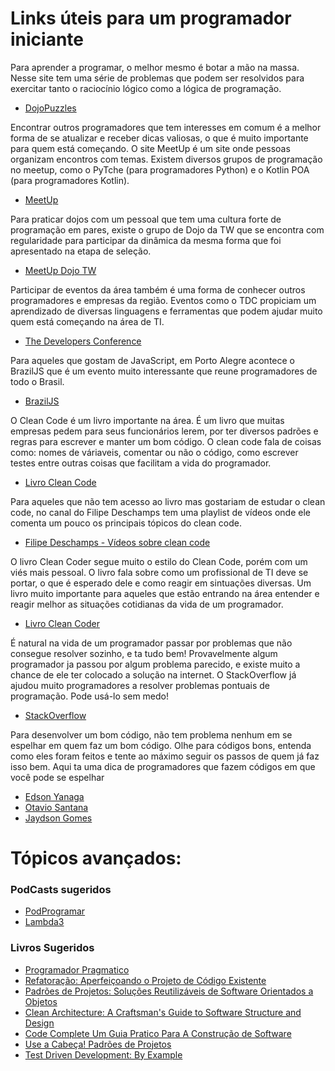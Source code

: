 # Links úteis para um programador iniciante

Para aprender a programar, o melhor mesmo é botar a mão na massa. Nesse site tem uma série de problemas que podem ser resolvidos para exercitar tanto o raciocínio lógico como a lógica de programação. 
- [DojoPuzzles](http://dojopuzzles.com/)

Encontrar outros programadores que tem interesses em comum é a melhor forma de se atualizar e receber dicas valiosas, o que é muito importante para quem está começando. O site MeetUp é um site onde pessoas organizam encontros com temas. Existem diversos grupos de programação no meetup, como o PyTche (para programadores Python) e o Kotlin POA (para programadores Kotlin). 
- [MeetUp](https://www.meetup.com/pt-BR/)

Para praticar dojos com um pessoal que tem uma cultura forte de programação em pares, existe o grupo de Dojo da TW que se encontra com regularidade para participar da dinâmica da mesma forma que foi apresentado na etapa de seleção.  
- [MeetUp Dojo TW](https://www.meetup.com/pt-BR/dojo-tw-poa/)

Participar de eventos da área também é uma forma de conhecer outros programadores e empresas da região. Eventos como o TDC propiciam um aprendizado de diversas linguagens e ferramentas que podem ajudar muito quem está começando na área de TI.
- [The Developers Conference](https://thedevconf.com/)

Para aqueles que gostam de JavaScript, em Porto Alegre acontece o BrazilJS que é um evento muito interessante que reune programadores de todo o Brasil.
- [BrazilJS](https://braziljs.org/)

O Clean Code é um livro importante na área. É um livro que muitas empresas pedem para seus funcionários lerem, por ter diversos padrões e regras para escrever e manter um bom código. O clean code fala de coisas como: nomes de váriaveis, comentar ou não o código, como escrever testes entre outras coisas que facilitam a vida do programador.
- [Livro Clean Code](https://www.amazon.com.br/C%C3%B3digo-limpo-Robert-C-Martin/dp/8576082675/ref=sr_1_2)

Para aqueles que não tem acesso ao livro mas gostariam de estudar o clean code, no canal do Filipe Deschamps tem uma playlist de vídeos onde ele comenta um pouco os principais tópicos do clean code.
- [Filipe Deschamps - Vídeos sobre clean code](https://www.youtube.com/playlist?list=PLMdYygf53DP5Sc6yFYs6ZmjsuuA2fu0TK)


O livro Clean Coder segue muito o estilo do Clean Code, porém com um viés mais pessoal. O livro fala sobre como um profissional de TI deve se portar, o que é esperado dele e como reagir em sintuações diversas. Um livro muito importante para aqueles que estão entrando na área entender e reagir melhor as situações cotidianas da vida de um programador.
- [Livro Clean Coder](https://www.amazon.com.br/Codificador-Limpo-Bob-Martin/dp/8576086476/ref=sr_1_1)

É natural na vida de um programador passar por problemas que não consegue resolver sozinho, e ta tudo bem! Provavelmente algum programador ja passou por algum problema parecido, e existe muito a chance de ele ter colocado a solução na internet. O StackOverflow já ajudou muito programadores a resolver problemas pontuais de programação. Pode usá-lo sem medo!
- [StackOverflow](https://pt.stackoverflow.com/)

Para desenvolver um bom código, não tem problema nenhum em se espelhar em quem faz um bom código. Olhe para códigos bons, entenda como eles foram feitos e tente ao máximo seguir os passos de quem já faz isso bem. Aqui ta uma dica de programadores que fazem códigos em que você pode se espelhar
- [Edson Yanaga](https://github.com/yanaga)
- [Otavio Santana](https://github.com/otaviojava)
- [Jaydson Gomes](https://github.com/jaydson)



# Tópicos avançados:

### PodCasts sugeridos

- [PodProgramar](https://open.spotify.com/show/16ZtU9p6Pja5H87W35owjY?si=_-TrLevkToWenNR4D0M77Q)
- [Lambda3](https://open.spotify.com/show/3JaY0FNeylfy86nFG8qbfi?si=SscqBEd3SzijFkbAS1le2w)

### Livros Sugeridos

- [Programador Pragmatico](https://www.amazon.com.br/Programador-Pragmático-Aprendiz-Mestre-ebook/dp/B019HM0H90/ref=sr_1_1)
- [Refatoração: Aperfeiçoando o Projeto de Código Existente](https://www.amazon.com.br/Refatoração-Aperfeiçoando-Projeto-Código-Existente-ebook/dp/B019IZK89A/ref=pd_sbs_351_3/146-4081941-2565422)
- [Padrões de Projetos: Soluções Reutilizáveis de Software Orientados a Objetos](https://www.amazon.com.br/Padrões-Projetos-Soluções-Reutilizáveis-Orientados-ebook/dp/B016N8RJUQ/ref=pd_sbs_351_6/146-4081941-2565422)
- [Clean Architecture: A Craftsman's Guide to Software Structure and Design](https://www.amazon.com.br/Clean-Architecture-Craftsmans-Software-Structure-ebook/dp/B075LRM681/ref=pd_sbs_351_12)
- [Code Complete Um Guia Pratico Para A Construção de Software](https://www.amazon.com.br/Code-Complete-Guia-Prático-Construção/dp/8536305045/ref=sr_1_4)
- [Use a Cabeça! Padrões de Projetos](https://www.amazon.com.br/Cabeça-Padrões-Projetos-Eric-Freeman/dp/8576081741/ref=sr_1_1)
- [Test Driven Development: By Example](https://www.amazon.com.br/Test-Driven-Development-Kent-Beck/dp/0321146530/ref=sr_1_1)
